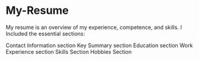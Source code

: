 # My-Resume
My resume is an overview of my experience, competence, and skills.
I Included the essential sections:

Contact Information section
Key Summary section
Education section
Work Experience section
Skills Section
Hobbies Section

